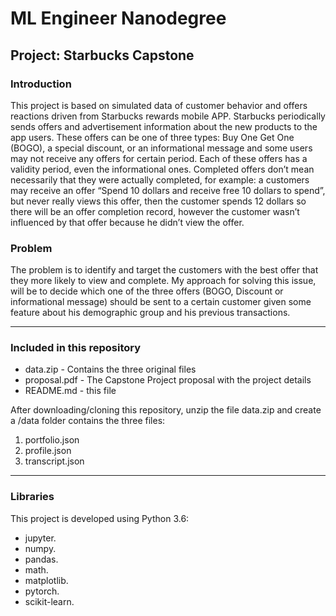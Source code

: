 # ML Engineer Nanodegree
## Project: Starbucks Capstone

### Introduction

This project is based on simulated data of customer behavior and offers reactions driven from Starbucks rewards mobile APP.
Starbucks periodically sends offers and advertisement information about the new products to the app users. These offers can be one of three types: Buy One Get One (BOGO), a special discount, or an informational message and some users may not receive any offers for certain period. Each of these offers has a validity period, even the informational ones. 
Completed offers don’t mean necessarily that they were actually completed, for example: a customers may receive an offer “Spend 10 dollars and receive free 10 dollars to spend”, but never really views this offer, then the customer spends 12 dollars so there will be an offer completion record, however the customer wasn’t influenced by that offer because he didn’t view the offer.

### Problem

The problem is to identify and target the customers with the best offer that they more likely to view and complete.
My approach for solving this issue, will be to decide which one of the three offers (BOGO, Discount or informational message) should be sent to a certain customer given some feature about his demographic group and his previous transactions. 

--------

### Included in this repository

- data.zip - Contains the three original files 
- proposal.pdf - The Capstone Project proposal with the project details
- README.md - this file

After downloading/cloning this repository, unzip the file data.zip and create a /data folder contains the three files:
  1. portfolio.json
  2. profile.json
  3. transcript.json
--------
### Libraries

This project is developed using Python 3.6:
  - jupyter.
  - numpy. 
  - pandas. 
  - math. 
  - matplotlib. 
  - pytorch. 
  - scikit-learn.
